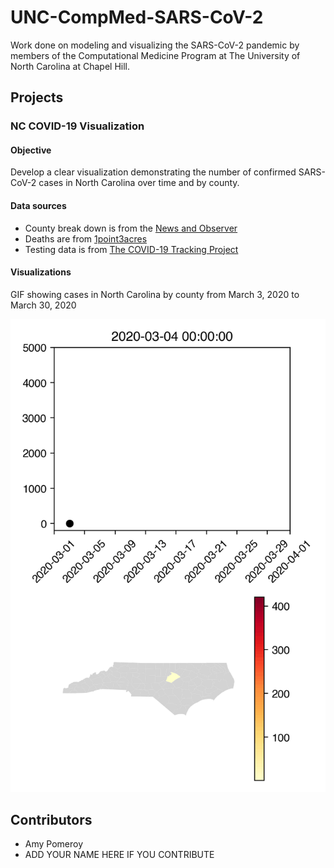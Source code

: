 # UNC-CompMed-SARS-CoV-2

Work done on modeling and visualizing the SARS-CoV-2 pandemic by members of the Computational Medicine Program at The University of North Carolina at Chapel Hill. 

## Projects

### NC COVID-19 Visualization

#### Objective 
Develop a clear visualization demonstrating the number of confirmed SARS-CoV-2 cases in North Carolina over time and by county. 

#### Data sources 

* County break down is from the [News and Observer](https://www.newsobserver.com/news/local/article241168731.html) 
* Deaths are from [1point3acres](https://coronavirus.1point3acres.com/en)
* Testing data is from [The COVID-19 Tracking Project](https://covidtracking.com/data/state/north-carolina/#history)

#### Visualizations

GIF showing cases in North Carolina by county from March 3, 2020 to March 30, 2020 

![Visualization GIF](NC-Visualization/Daily-GIFS/2020-04-01.gif)

## Contributors

* Amy Pomeroy 
* ADD YOUR NAME HERE IF YOU CONTRIBUTE 
